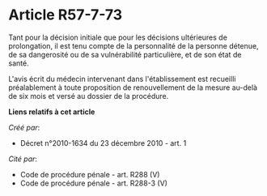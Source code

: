 # Article R57-7-73

Tant pour la décision initiale que pour les décisions ultérieures de prolongation, il est tenu compte de la personnalité de
la personne détenue, de sa dangerosité ou de sa vulnérabilité particulière, et de son état de santé. 

L'avis écrit du médecin intervenant dans l'établissement est recueilli préalablement à toute proposition de renouvellement de
la mesure au-delà de six mois et versé au dossier de la procédure.

**Liens relatifs à cet article**

_Créé par_:

  - Décret n°2010-1634 du 23 décembre 2010 - art. 1

_Cité par_:

  - Code de procédure pénale - art. R288 (V)
  - Code de procédure pénale - art. R288-3 (V)
